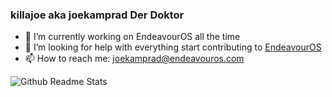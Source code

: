 ### killajoe aka joekamprad **Der Doktor**

- 🔭 I’m currently working on EndeavourOS all the time 
- 🤔 I’m looking for help with everything start contributing to [EndeavourOS](https://github.com/endeavouros-team) 
- 📫 How to reach me: [joekamprad@endeavouros.com](https://forum.endeavouros.com/u/joekamprad/)



![Github Readme Stats](https://github-readme-stats.vercel.app/api?username=killajoe&show_icons=true&bg_color=161320&text_color=D9E0EE&icon_color=DDB6F2&title_color=96CDFB)
